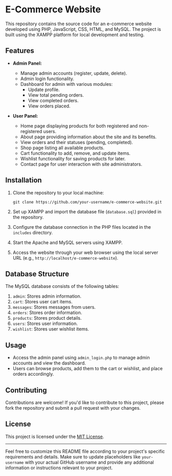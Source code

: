 # E-Commerce Website

This repository contains the source code for an e-commerce website developed using PHP, JavaScript, CSS, HTML, and MySQL. The project is built using the XAMPP platform for local development and testing.

## Features

- **Admin Panel:**
  - Manage admin accounts (register, update, delete).
  - Admin login functionality.
  - Dashboard for admin with various modules:
    - Update profile.
    - View total pending orders.
    - View completed orders.
    - View orders placed.

- **User Panel:**
  - Home page displaying products for both registered and non-registered users.
  - About page providing information about the site and its benefits.
  - View orders and their statuses (pending, completed).
  - Shop page listing all available products.
  - Cart functionality to add, remove, and update items.
  - Wishlist functionality for saving products for later.
  - Contact page for user interaction with site administrators.

## Installation

1. Clone the repository to your local machine:

   ```
   git clone https://github.com/your-username/e-commerce-website.git
   ```

2. Set up XAMPP and import the database file (`database.sql`) provided in the repository.

3. Configure the database connection in the PHP files located in the `includes` directory.

4. Start the Apache and MySQL servers using XAMPP.

5. Access the website through your web browser using the local server URL (e.g., `http://localhost/e-commerce-website`).

## Database Structure

The MySQL database consists of the following tables:

1. `admin`: Stores admin information.
2. `cart`: Stores user cart items.
3. `messages`: Stores messages from users.
4. `orders`: Stores order information.
5. `products`: Stores product details.
6. `users`: Stores user information.
7. `wishlist`: Stores user wishlist items.

## Usage

- Access the admin panel using `admin_login.php` to manage admin accounts and view the dashboard.
- Users can browse products, add them to the cart or wishlist, and place orders accordingly.

## Contributing

Contributions are welcome! If you'd like to contribute to this project, please fork the repository and submit a pull request with your changes.

## License

This project is licensed under the [MIT License](LICENSE).

---

Feel free to customize this README file according to your project's specific requirements and details. Make sure to update placeholders like `your-username` with your actual GitHub username and provide any additional information or instructions relevant to your project.
